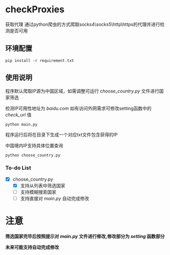 # checkProxies
获取代理
通过python爬虫的方式爬取socks4\socks5\http\https的代理并进行检测是否可用
## 环境配置
```angular2html
pip install -r requirement.txt
```
## 使用说明
程序默认爬取IP源为中国区域，如需调整可运行 *choose_country.py* 文件进行国家筛选

检测IP可用性地址为 *baidu.com* 如有访问外网需求可修改setting函数中的 *check_url* 值
```
python main.py
```
程序运行后将在目录下生成一个对应txt文件包含获得的IP

中国境内IP支持具体位置查询 

```angular2html
python choose_country.py
```
### To-do List
- [x] choose_country.py
  - [x] 支持从列表中筛选国家
  - [ ] 支持模糊搜索国家
  - [ ] 支持直接对 *main.py* 自动完成修改
# 注意
**筛选国家完毕后按照提示对 _main.py_ 文件进行修改,修改部分为 _setting_ 函数部分**

**未来可能支持自动完成修改**


